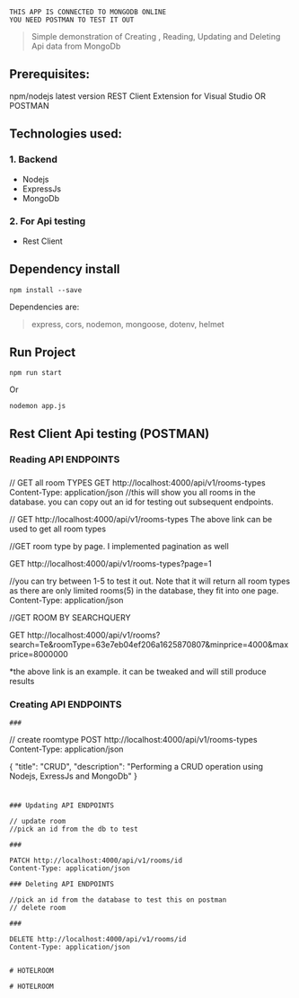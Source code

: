     THIS APP IS CONNECTED TO MONGODB ONLINE
    YOU NEED POSTMAN TO TEST IT OUT

> Simple demonstration of Creating , Reading, Updating and Deleting Api data from MongoDb

## Prerequisites:

npm/nodejs latest version
REST Client Extension for Visual Studio OR POSTMAN

## Technologies used:

### 1. Backend

- Nodejs
- ExpressJs
- MongoDb

### 2. For Api testing

- Rest Client

## Dependency install

```
npm install --save
```

Dependencies are:

> express, cors, nodemon, mongoose, dotenv, helmet

## Run Project

```
npm run start
```

Or

```
nodemon app.js
```

## Rest Client Api testing (POSTMAN)

### Reading API ENDPOINTS

###

// GET all room TYPES
GET http://localhost:4000/api/v1/rooms-types
Content-Type: application/json
//this will show you all rooms in the database. you can copy out an id for testing out subsequent endpoints.

// GET http://localhost:4000/api/v1/rooms-types
The above link can be used to get all room types

//GET room type by page. I implemented pagination as well

GET http://localhost:4000/api/v1/rooms-types?page=1

//you can try between 1-5 to test it out. Note that it will return all room types as there are only
limited rooms(5) in the database, they fit into one page.
Content-Type: application/json

//GET ROOM BY SEARCHQUERY

GET http://localhost:4000/api/v1/rooms?search=Te&roomType=63e7eb04ef206a1625870807&minprice=4000&maxprice=8000000

\*the above link is an example. it can be tweaked and will still produce results

### Creating API ENDPOINTS

```
###
```

// create roomtype
POST http://localhost:4000/api/v1/rooms-types
Content-Type: application/json

{
"title": "CRUD",
"description": "Performing a CRUD operation using Nodejs, ExressJs and MongoDb"
}

###

```

### Updating API ENDPOINTS

// update room
//pick an id from the db to test

###

PATCH http://localhost:4000/api/v1/rooms/id
Content-Type: application/json

### Deleting API ENDPOINTS

//pick an id from the database to test this on postman
// delete room

###

DELETE http://localhost:4000/api/v1/rooms/id
Content-Type: application/json

```

```

# HOTELROOM

# HOTELROOM
```
